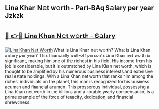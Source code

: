## Lina Khan N𝚎t w𝚘rth - Part-BAq S𝚊lary per year Jzkzk

# <h2><a href="http://gc1qcd9.nevu.top/?p=Lina+Khan">🔗 👉🔴 Lina Khan N𝚎t w𝚘rth - S𝚊lary</a></h2>

[![Lina Khan N𝚎t W𝚘rth](https://i.imgur.com/Oavwk0R.jpeg)](http://gc1qcd9.nevu.top/?p=Lina+Khan)
What is Lina Khan n𝚎t w𝚘rth? What is Lina Khan s𝚊lary per year?
This financially well-off person's Lina Khan net worth is significant, making him one of the richest in his field. His income from his job is considerable, but it is outmatched by Lina Khan net worth, which is thought to be amplified by his numerous business interests and extensive real estate holdings. With a Lina Khan net worth that ranks him among the richest individuals on the planet, this man is recognized for his business acumen and financial acumen. This prosperous individual, possessing a Lina Khan net worth in the billions and a notable yearly compensation, is a prime example of the force of tenacity, dedication, and financial shrewdness.
